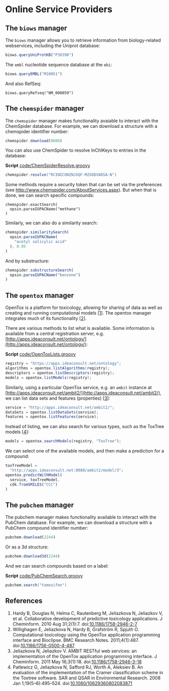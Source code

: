 # Online Service Providers

## The `biows` manager

The `biows` manager allows you to retrieve information from biology-related
webservices, including the Uniprot
database:

```javascript
biows.queryUniProtKB("P38398")
```

The `embl` nucleotide sequence database at the `ebi`:

```js
biows.queryEMBL("M10051")
```

And also RefSeq:

```
biows.queryRefseq("NM_000059")
```

## The `chemspider` manager

The `chemspider` manager makes functionality avaiable to interact with the
ChemSpider database. For example, we can download a structure
with a chemspider identifier number:

```js
chemspider.download(9606)
```

You can also use ChemSpider to resolve InChIKeys to entries in the
database:

**Script** [code/ChemSpiderResolve.groovy](code/ChemSpiderResolve.code.md)
```groovy
chemspider.resolve("RCINICONZNJXQF-MZXODVADSA-N")
```

Some methods require a security token that can be set via the preferences (see
http://www.chemspider.com/AboutServices.aspx). But when that is done, we
can search specific compounds:

```
chemspider.exactSearch(
  opsin.parseIUPACName("methane")
)
```

Similarly, we can also do a similarity search:

```js
chemspider.similaritySearch(
  opsin.parseIUPACName(
    "acetyl salicylic acid"
  ), 0.95
)
```

And by substructure:

```js
chemspider.substructureSearch(
  opsin.parseIUPACName("benzene")
)
```

## The `opentox` manager

OpenTox is a platform for toxicology, allowing for sharing of
data as well as creating and running computational models [<a href="#citeref1">1</a>].
The opentox manager integrates much of its functionality [<a href="#citeref2">2</a>].

There are various methods to list what is available. Some information is
available from a central registration server, e.g.
[http://apps.ideaconsult.net/ontology/](http://apps.ideaconsult.net/ontology/):

**Script** [code/OpenToxLists.groovy](code/OpenToxLists.code.md)
```groovy
registry = "https://apps.ideaconsult.net/ontology";
algorithms = opentox.listAlgorithms(registry);
descriptors = opentox.listDescriptors(registry);
models = opentox.listModels(registry);
```

Similarly, using a particular OpenTox service, e.g. an
`ambit` instance at
[http://apps.ideaconsult.net/ambit2/](http://apps.ideaconsult.net/ambit2/),
we can list data sets and features
(properties) [<a href="#citeref3">3</a>]:

```js
service = "http://apps.ideaconsult.net/ambit2/";
dataSets = opentox.listDataSets(service);
features = opentox.listFeatures(service);
```

Instead of listing, we can also search for various types, such as the ToxTree
models [<a href="#citeref4">4</a>]:

```js
models = opentox.searchModels(registry, "ToxTree");
```

We can select one of the available models, and then make a prediction for a
compound:

```js
toxTreeModel =
  "http://apps.ideaconsult.net:8080/ambit2/model/3";
opentox.predictWithModel(
  service, toxTreeModel,
  cdk.fromSMILES("CCC")
)
```

## The `pubchem` manager

The pubchem manager makes functionality available to interact with the PubChem
database. For example, we can download a structure with a
PubChem compound identifier number:

```js
pubchem.download(2244)
```

Or as a 3d structure:

```js
pubchem.download3d(2244)
```

And we can search compounds based on a label:

**Script** [code/PubChemSearch.groovy](code/PubChemSearch.code.md)
```groovy
pubchem.search("tamoxifen")
```

## References

1. <a name="citeref1"></a>Hardy B, Douglas N, Helma C, Rautenberg M, Jeliazkova N, Jeliazkov V, et al. Collaborative development of predictive toxicology applications. J Cheminform. 2010 Aug 31;2(1):7.  doi:[10.1186/1758-2946-2-7](https://doi.org/10.1186/1758-2946-2-7)
2. <a name="citeref2"></a>Willighagen E, Jeliazkova N, Hardy B, Grafström R, Spjuth O. Computational toxicology using the OpenTox application programming interface and Bioclipse. BMC Research Notes. 2011;4(1):487.  doi:[10.1186/1756-0500-4-487](https://doi.org/10.1186/1756-0500-4-487)
3. <a name="citeref3"></a>Jeliazkova N, Jeliazkov V. AMBIT RESTful web services: an implementation of the OpenTox application programming interface. J Cheminform. 2011 May 16;3(1):18.  doi:[10.1186/1758-2946-3-18](https://doi.org/10.1186/1758-2946-3-18)
4. <a name="citeref4"></a>Patlewicz G, Jeliazkova N, Safford RJ, Worth A, Aleksiev B. An evaluation of the implementation of the Cramer classification scheme in the Toxtree software. SAR and QSAR in Environmental Research. 2008 Jan 1;19(5–6):495–524.  doi:[10.1080/10629360802083871](https://doi.org/10.1080/10629360802083871)


